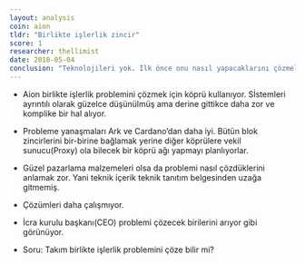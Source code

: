 ```yaml
---
layout: analysis
coin: aion
tldr: "Birlikte işlerlik zincir"
score: 1
researcher: thellimist
date: 2018-05-04
conclusion: "Teknolojileri yok. İlk önce onu nasıl yapacaklarını çözmeleri lazım. Gerçekten yapılabilir olduğuna emin değilim çünki birlikte işlerlik çok zor bir problem."
---
```


- Aion birlikte işlerlik problemini çözmek için köprü kullanıyor. Sİstemleri ayrıntılı olarak güzelce düşünülmüş ama derine gittikce daha zor ve komplike bir hal alıyor. 
- Probleme yanaşmaları Ark ve Cardano’dan daha iyi. Bütün blok zincirlerini bir-birine bağlamak yerine diğer köprülere vekil sunucu(Proxy) ola bilecek bir köprü ağı yapmayı planlıyorlar. 
- Güzel pazarlama malzemeleri olsa da problemi nasıl çözdüklerini anlamak zor. Yani teknik içerik teknik tanıtım belgesinden uzağa gitmemiş. 
- Çözümleri daha çalışmıyor. 
- İcra kurulu başkanı(CEO) problemi çözecek birilerini arıyor gibi görünüyor. 

- Soru: Takım birlikte işlerlik problemini çöze bilir mi?